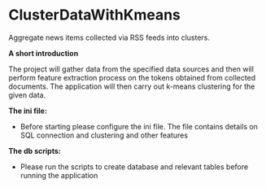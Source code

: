# ClusterDataWithKmeans
Aggregate news items collected via RSS feeds into clusters. 

**A short introduction**


The project will gather data from the specified data sources and then will perform feature extraction process on the tokens obtained from collected documents. 
The application will then carry out k-means clustering for the given data.

**The ini file:**
- Before starting please configure the ini file. The file contains details on SQL connection and clustering and other features

**The db scripts:**
- Please run the scripts to create database and relevant tables before running the application
